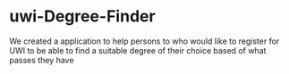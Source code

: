 # uwi-Degree-Finder
We created a application to help persons to who would like to register for UWI to be able to find a suitable degree of their choice based of what passes they have

